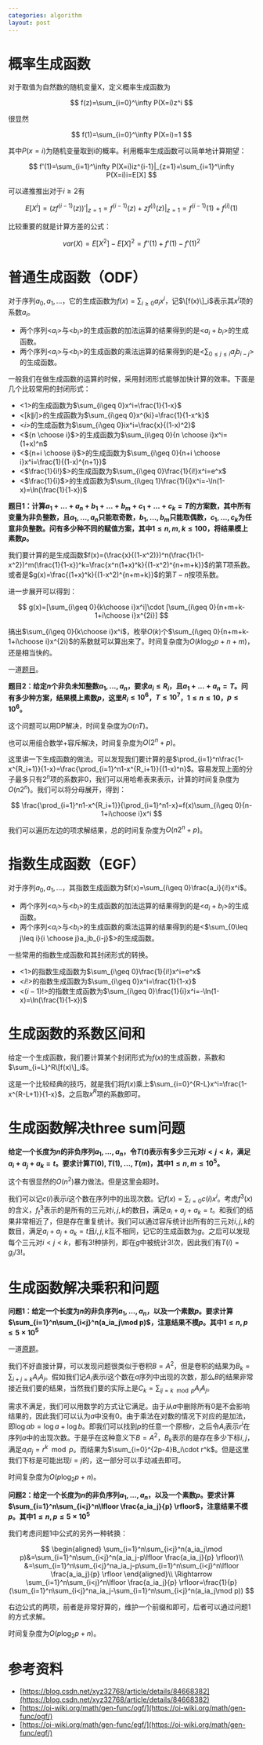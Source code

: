 ```yaml
---
categories: algorithm
layout: post
---
```


# 概率生成函数

对于取值为自然数的随机变量X，定义概率生成函数为

$$
f(z)=\sum_{i=0}^\infty P(X=i)z^i
$$

很显然

$$
f(1)=\sum_{i=0}^\infty P(X=i)=1
$$


其中$P(x=i)$为随机变量取到i的概率。利用概率生成函数可以简单地计算期望：

$$
f'(1)=\sum_{i=1}^\infty P(X=i)iz^{i-1}|_{z=1}=\sum_{i=1}^\infty P(X=i)i=E[X]
$$

可以递推推出对于$i\geq 2$有

$$
E[X^i]=(zf^{(i-1)}(z))'|_{z=1}=f^{(i-1)}(z)+zf^{(i)}(z)|_{z=1}=f^{(i-1)}(1)+f^{(i)}(1)
$$

比较重要的就是计算方差的公式：

$$
var(X)=E[X^2]-E[X]^2=f''(1)+f'(1)-f'(1)^2
$$

# 普通生成函数（ODF）

对于序列$a_0,a_1,\ldots$，它的生成函数为$f(x)=\sum_{i\geq 0}a_ix^i$，记$\[f(x)\]_i$表示其$x^i$项的系数$a_i$。

- 两个序列<$a_i$>与<$b_i$>的生成函数的加法运算的结果得到的是<$a_i+b_i$>的生成函数。
- 两个序列<$a_i$>与<$b_i$>的生成函数的乘法运算的结果得到的是<$\sum_{0\leq j\leq i}a_jb_{i-j}$>的生成函数。

一般我们在做生成函数的运算的时候，采用封闭形式能够加快计算的效率。下面是几个比较常用的封闭形式：

- <$1$>的生成函数为$\sum_{i\geq 0}x^i=\frac{1}{1-x}$
- <$[k\|i]$>的生成函数为$\sum_{i\geq 0}x^{ki}=\frac{1}{1-x^k}$
- <$i$>的生成函数为$\sum_{i\geq 0}ix^i=\frac{x}{(1-x)^2}$
- <${n \choose i}$>的生成函数为$\sum_{i\geq 0}{n \choose i}x^i=(1+x)^n$
- <${n+i \choose i}$>的生成函数为$\sum_{i\geq 0}{n+i \choose i}x^i=\frac{1}{(1-x)^{n+1}}$
- <$\frac{1}{i!}$>的生成函数为$\sum_{i\geq 0}\frac{1}{i!}x^i=e^x$
- <$\frac{1}{i}$>的生成函数为$\sum_{i\geq 1}\frac{1}{i}x^i=-\ln(1-x)=\ln(\frac{1}{1-x})$

**题目1：计算$a_1+\ldots+a_n+b_1+\ldots+b_m+c_1+\ldots+c_k=T$的方案数，其中所有变量为非负整数，且$a_1,\ldots,a_n$只能取奇数，$b_1,\ldots,b_m$只能取偶数，$c_1,\ldots,c_k$为任意非负整数。问有多少种不同的赋值方案，其中$1\leq n,m,k\leq 100$，将结果模上素数$p$。**

我们要计算的是生成函数$f(x)=(\frac{x}{(1-x^2)})^n(\frac{1}{1-x^2})^m(\frac{1}{1-x})^k=\frac{x^n(1+x)^k}{(1-x^2)^{n+m+k}}$的第$T$项系数。或者是$g(x)=\frac{(1+x)^k}{(1-x^2)^{n+m+k}}$的第$T-n$按项系数。

进一步展开可以得到：

$$
g(x)=[\sum_{i\geq 0}{k\choose i}x^i]\cdot [\sum_{i\geq 0}{n+m+k-1+i\choose i}x^{2i}]
$$

搞出$\sum_{i\geq 0}{k\choose i}x^i$，枚举$O(k)$个$\sum_{i\geq 0}{n+m+k-1+i\choose i}x^{2i}$的系数就可以算出来了。时间复杂度为$O(k\log_2p+n+m)$，还是相当快的。

一道[题目](https://atcoder.jp/contests/aising2020/tasks/aising2020_f)。

**题目2：给定$n$个非负未知整数$a_1,\ldots,a_n$，要求$a_i\leq R_i$，且$a_1+\ldots+a_n=T$。问有多少种方案，结果模上素数$p$，这里$R_i\leq 10^6$，$T\leq 10^7$，$1\leq n\leq 10$，$p\leq 10^6$。**

这个问题可以用DP解决，时间复杂度为$O(nT)$。

也可以用组合数学+容斥解决，时间复杂度为$O(2^n+p)$。

这里讲一下生成函数的做法。可以发现我们要计算的是$\prod_{i=1}^n\frac{1-x^{R_i+1}}{1-x}=\frac{\prod_{i=1}^n1-x^{R_i+1}}{(1-x)^n}$。容易发现上面的分子最多只有$2^n$项的系数非$0$，我们可以用哈希表来表示，计算的时间复杂度为$O(n2^n)$。我们可以将分母展开，得到：

$$
\frac{\prod_{i=1}^n1-x^{R_i+1}}{\prod_{i=1}^n1-x}=f(x)\sum_{i\geq 0}{n-1+i\choose i}x^i
$$

我们可以遍历左边的项求解结果，总的时间复杂度为$O(n2^n+p)$。

# 指数生成函数（EGF）

对于序列$a_0,a_1,\ldots$，其指数生成函数为$f(x)=\sum_{i\geq 0}\frac{a_i}{i!}x^i$。

- 两个序列<$a_i$>与<$b_i$>的生成函数的加法运算的结果得到的是<$a_i+b_i$>的生成函数。
- 两个序列<$a_i$>与<$b_i$>的生成函数的乘法运算的结果得到的是<$\sum_{0\leq j\leq i}{i \choose j}a_jb_{i-j}$>的生成函数。

一些常用的指数生成函数和其封闭形式的转换。

- <$1$>的指数生成函数为$\sum_{i\geq 0}\frac{1}{i!}x^i=e^x$
- <$i!$>的指数生成函数为$\sum_{i\geq 0}x^i=\frac{1}{1-x}$
- <$(i-1)!$>的指数生成函数为$\sum_{i\geq 0}\frac{1}{i}x^i=-\ln(1-x)=\ln(\frac{1}{1-x})$

# 生成函数的系数区间和

给定一个生成函数，我们要计算某个封闭形式为$f(x)$的生成函数，系数和$\sum_{i=L}^R\[f(x)\]_i$。

这是一个比较经典的技巧，就是我们将$f(x)$乘上$\sum_{i=0}^{R-L}x^i=\frac{1-x^{R-L+1}}{1-x}$，之后取$x^R$项的系数即可。

# 生成函数解决three sum问题

**给定一个长度为$n$的非负序列$a_1,\ldots,a_n$，令$T(t)$表示有多少三元对$i<j<k$，满足$a_i+a_j+a_k=t$。要求计算$T(0),T(1),\ldots, T(m)$，其中$1\leq n,m\leq 10^5$。**

这个有很显然的$O(n^2)$暴力做法。但是这里会超时。

我们可以记$c(i)$表示$i$这个数在序列中的出现次数。记$f(x)=\sum_{i=0}c(i)x^i$。考虑$f^3(x)$的含义，$f^3_t$表示的是所有的三元对$i,j,k$的数目，满足$a_i+a_j+a_k=t$。和我们的结果非常相近了，但是存在重复统计。我们可以通过容斥统计出所有的三元对$i,j,k$的数目，满足$a_i+a_j+a_k=t$且$i,j,k$互不相同，记它的生成函数为$g$。之后可以发现每个三元对$i<j<k$，都有$3!$种排列，即在$g$中被统计$3!$次，因此我们有$T(i)=g_i/3!$。

# 生成函数解决乘积和问题

**问题1：给定一个长度为$n$的非负序列$a_1,\ldots,a_n$，以及一个素数$p$。要求计算$\sum_{i=1}^n\sum_{i<j}^n(a_ia_j\mod p)$，注意结果不模$p$。其中$1\leq n,p\leq 5\times 10^5$**

一道[原题](https://atcoder.jp/contests/agc047/tasks/agc047_c)。

我们不好直接计算，可以发现问题很类似于卷积$B=A^2$，但是卷积的结果为$B_k=\sum_{i+j=k}A_iA_j$。假如我们记$A_i$表示$i$这个数在$a$序列中出现的次数，那么$B$的结果非常接近我们要的结果，当然我们要的实际上是$C_k=\sum_{ij=k\mod p}A_iA_j$。

需求不满足，我们可以用数学的方式让它满足。由于从$a$中删除所有$0$是不会影响结果的，因此我们可以认为$a$中没有$0$。由于乘法在对数的情况下对应的是加法，即$\log ab=\log a+\log b$。即我们可以找到$p$的任意一个原根$r$，之后令$A_i$表示$r^i$在序列$a$中的出现次数。于是乎在这种意义下$B=A^2$，$B_k$表示的是存在多少下标$i,j$，满足$a_ia_j=r^k\mod p$。而结果为$\sum_{i=0}^{2p-4}B_i\cdot r^k$。但是这里我们下标是可能出现$i=j$的，这一部分可以手动减去即可。

时间复杂度为$O(p\log_2p+n)$。

**问题2：给定一个长度为$n$的非负序列$a_1,\ldots,a_n$，以及一个素数$p$。要求计算$\sum_{i=1}^n\sum_{i<j}^n\lfloor \frac{a_ia_j}{p} \rfloor$，注意结果不模$p$。其中$1\leq n,p\leq 5\times 10^5$**

我们考虑问题1中公式的另外一种转换：

$$
\begin{aligned}
\sum_{i=1}^n\sum_{i<j}^n(a_ia_j\mod p)&=\sum_{i=1}^n\sum_{i<j}^n(a_ia_j-p\lfloor \frac{a_ia_j}{p} \rfloor)\\
&=\sum_{i=1}^n\sum_{i<j}^na_ia_j-p\sum_{i=1}^n\sum_{i<j}^n\lfloor \frac{a_ia_j}{p} \rfloor
\end{aligned}\\
\Rightarrow \sum_{i=1}^n\sum_{i<j}^n\lfloor \frac{a_ia_j}{p} \rfloor=\frac{1}{p}(\sum_{i=1}^n\sum_{i<j}^na_ia_j-\sum_{i=1}^n\sum_{i<j}^n(a_ia_j\mod p))
$$

右边公式的两项，前者是非常好算的，维护一个前缀和即可，后者可以通过问题1的方式求解。

时间复杂度为$O(p\log_2p+n)$。

# 参考资料

- [https://blog.csdn.net/xyz32768/article/details/84668382](https://blog.csdn.net/xyz32768/article/details/84668382)
- [https://oi-wiki.org/math/gen-func/ogf/](https://oi-wiki.org/math/gen-func/ogf/)
- [https://oi-wiki.org/math/gen-func/egf/](https://oi-wiki.org/math/gen-func/egf/)